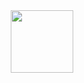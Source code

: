 <div id="header" align="center">
  <img src="https://media.giphy.com/media/v1.Y2lkPTc5MGI3NjExYjc3YjM1NjQ3YTljYTBlZmU3NDI1YjVmZmNmNjExMDcyOGMxZjg0YiZlcD12MV9pbnRlcm5hbF9naWZzX2dpZklkJmN0PXM/M9gbBd9nbDrOTu1Mqx/giphy.gif" width="100"/>
</div>
